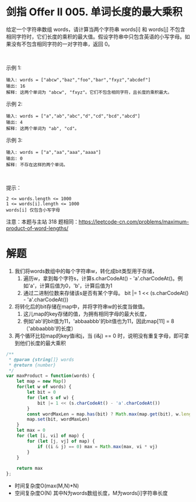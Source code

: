 # 剑指 Offer II 005. 单词长度的最大乘积
给定一个字符串数组 words，请计算当两个字符串 words[i] 和 words[j] 不包含相同字符时，它们长度的乘积的最大值。假设字符串中只包含英语的小写字母。如果没有不包含相同字符的一对字符串，返回 0。

 

示例 1:
```
输入: words = ["abcw","baz","foo","bar","fxyz","abcdef"]
输出: 16 
解释: 这两个单词为 "abcw", "fxyz"。它们不包含相同字符，且长度的乘积最大。
```
示例 2:
```
输入: words = ["a","ab","abc","d","cd","bcd","abcd"]
输出: 4 
解释: 这两个单词为 "ab", "cd"。
```
示例 3:
```
输入: words = ["a","aa","aaa","aaaa"]
输出: 0 
解释: 不存在这样的两个单词。
```
 

提示：
```
2 <= words.length <= 1000
1 <= words[i].length <= 1000
words[i] 仅包含小写字母
```

注意：本题与主站 318 题相同：https://leetcode-cn.com/problems/maximum-product-of-word-lengths/

# 解题
1. 我们将words数组中的每个字符串w，转化成bit类型用于存储，
   1. 遍历w，拿到每个字符s，计算s.charCodeAt() - 'a'.charCodeAt()。例如'a'，计算后值为0，'b'，计算后值为1
   2. 通过二进制位数来存储该s是否有某个字母。 bit |= 1 << (s.charCodeAt() - 'a'.charCodeAt())
2. 将转化后的bit存储在map中，并将字符串w的长度当做值。
   1. 这儿map的key存储的值，为拥有相同字母的最大长度，
   2. 例如'ab'的bit值为11，'abbaabbb'的bit值也为11，因此map[11] = 8（'abbaabbb'的长度）
3. 两个循环比较map的key值i和j，当 (i&j) == 0 时，说明没有重复字母，即可拿到他们长度的最大乘积

```js
/**
 * @param {string[]} words
 * @return {number}
 */
var maxProduct = function(words) {
    let map = new Map()
    for(let w of words) {
        let bit = 0
        for (let s of w) {
            bit |= 1 << (s.charCodeAt() - 'a'.charCodeAt())
        }
        const wordMaxLen = map.has(bit) ? Math.max(map.get(bit), w.length) : w.length
        map.set(bit, wordMaxLen)
    }
    let max = 0
    for (let [i, vi] of map) {
        for (let [j, vj] of map) {
            if ((i & j) == 0) max = Math.max(max, vi * vj)
        }
    }
  
    return max
};
```

- 时间复杂度O(max(M,N)*N)
- 空间复杂度O(N)
其中N为words数组长度，M为words[i]字符串长度

